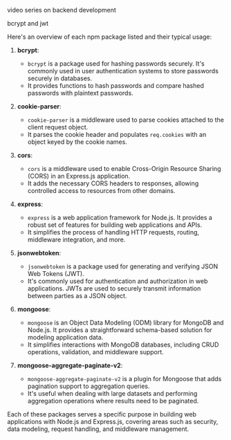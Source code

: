 video series on backend development

bcrypt and jwt

Here's an overview of each npm package listed and their typical usage:

1. **bcrypt**:

   - `bcrypt` is a package used for hashing passwords securely. It's commonly used in user authentication systems to store passwords securely in databases.
   - It provides functions to hash passwords and compare hashed passwords with plaintext passwords.

2. **cookie-parser**:

   - `cookie-parser` is a middleware used to parse cookies attached to the client request object.
   - It parses the cookie header and populates `req.cookies` with an object keyed by the cookie names.

3. **cors**:

   - `cors` is a middleware used to enable Cross-Origin Resource Sharing (CORS) in an Express.js application.
   - It adds the necessary CORS headers to responses, allowing controlled access to resources from other domains.

4. **express**:

   - `express` is a web application framework for Node.js. It provides a robust set of features for building web applications and APIs.
   - It simplifies the process of handling HTTP requests, routing, middleware integration, and more.

5. **jsonwebtoken**:

   - `jsonwebtoken` is a package used for generating and verifying JSON Web Tokens (JWT).
   - It's commonly used for authentication and authorization in web applications. JWTs are used to securely transmit information between parties as a JSON object.

6. **mongoose**:

   - `mongoose` is an Object Data Modeling (ODM) library for MongoDB and Node.js. It provides a straightforward schema-based solution for modeling application data.
   - It simplifies interactions with MongoDB databases, including CRUD operations, validation, and middleware support.

7. **mongoose-aggregate-paginate-v2**:
   - `mongoose-aggregate-paginate-v2` is a plugin for Mongoose that adds pagination support to aggregation queries.
   - It's useful when dealing with large datasets and performing aggregation operations where results need to be paginated.

Each of these packages serves a specific purpose in building web applications with Node.js and Express.js, covering areas such as security, data modeling, request handling, and middleware management.
